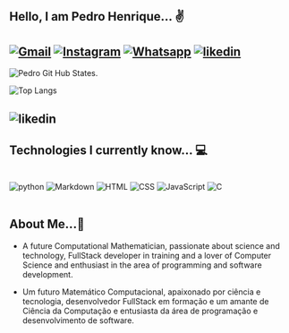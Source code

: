 ## Hello, I am Pedro Henrique... ✌️

[![Gmail](https://img.shields.io/badge/Gmail-D14836?style=for-the-badge&logo=gmail&logoColor=white)](pedrohenriqueufpa2018@gmail.com) [![Instagram](https://img.shields.io/badge/Instagram-E4405F?style=for-the-badge&logo=instagram&logoColor=white)](https://www.instagram.com/henrique.bello.fm/) [![Whatsapp](https://img.shields.io/badge/WhatsApp-25D366?style=for-the-badge&logo=whatsapp&logoColor=white)](https://wa.me/qr/ALOET3AYAWCLM1) [![likedin](https://img.shields.io/badge/LinkedIn-0077B5?style=for-the-badge&logo=linkedin&logoColor=white)](www.linkedin.com/in/pedro-henrique-martins-belo-b939b4299)
---

![Pedro Git Hub States.](https://github-readme-stats.vercel.app/api?username=PedroBello2023&show_icons=true&theme=cobalt)

![Top Langs](https://github-readme-stats.vercel.app/api/top-langs/?username=PedroBello2023&layout=compact)

![likedin](www.linkedin.com/in/pedro-henrique-martins-belo-b939b4299)
---
## Technologies I currently know... 💻

<div style="display: inline_block"><br/>
    <img align="center" alt="python" src="https://img.shields.io/badge/Python-3776AB?style=for-the-badge&logo=python&logoColor=white" />
    <img align="center" alt="Markdown" src="https://img.shields.io/badge/Markdown-000000?style=for-the-badge&logo=markdown&logoColor=white" />
    <img align="center" alt="HTML" src="https://img.shields.io/badge/HTML5-E34F26?style=for-the-badge&logo=html5&logoColor=white" />
    <img align="center" alt="CSS" src="https://img.shields.io/badge/CSS3-1572B6?style=for-the-badge&logo=css3&logoColor=white" />
    <img align="center" alt="JavaScript" src="https://img.shields.io/badge/JavaScript-F7DF1E?style=for-the-badge&logo=javascript&logoColor=black"/>
    <img align="center" alt="C" src="https://img.shields.io/badge/C%2B%2B-00599C?style=for-the-badge&logo=c%2B%2B&logoColor=white"/>
</div><br/>

## About Me...🤩
* A future Computational Mathematician, passionate about science and technology, FullStack developer in training and a lover of Computer Science and enthusiast in the area of ​​programming and software development.

* Um futuro Matemático Computacional, apaixonado por ciência e tecnologia, desenvolvedor FullStack em formação e um amante de Ciência da Computação e entusiasta da área de programação e desenvolvimento de software.
